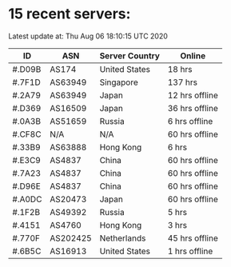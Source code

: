 # 15 recent servers:

Latest update at: Thu Aug 06 18:10:15 UTC 2020

| ID | ASN | Server Country | Online |
| -- | --- | -------------- | ------ |
| #.D09B | AS174 | United States | 18 hrs |
| #.7F1D | AS63949 | Singapore | 137 hrs |
| #.2A79 | AS63949 | Japan | 12 hrs offline |
| #.D369 | AS16509 | Japan | 36 hrs offline |
| #.0A3B | AS51659 | Russia | 6 hrs offline |
| #.CF8C | N/A | N/A | 60 hrs offline |
| #.33B9 | AS63888 | Hong Kong | 6 hrs |
| #.E3C9 | AS4837 | China | 60 hrs offline |
| #.7A23 | AS4837 | China | 60 hrs offline |
| #.D96E | AS4837 | China | 60 hrs offline |
| #.A0DC | AS20473 | Japan | 60 hrs offline |
| #.1F2B | AS49392 | Russia | 5 hrs |
| #.4151 | AS4760 | Hong Kong | 3 hrs |
| #.770F | AS202425 | Netherlands | 45 hrs offline |
| #.6B5C | AS16913 | United States | 1 hrs offline |

